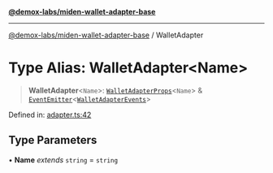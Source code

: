 [**@demox-labs/miden-wallet-adapter-base**](../README.md)

***

[@demox-labs/miden-wallet-adapter-base](../globals.md) / WalletAdapter

# Type Alias: WalletAdapter\<Name\>

> **WalletAdapter**\<`Name`\>: [`WalletAdapterProps`](../interfaces/WalletAdapterProps.md)\<`Name`\> & [`EventEmitter`](../classes/EventEmitter.md)\<[`WalletAdapterEvents`](../interfaces/WalletAdapterEvents.md)\>

Defined in: [adapter.ts:42](https://github.com/demox-labs/miden-wallet-adapter/blob/4e4ca8998b01f40befb8850757ab37009c071cf2/packages/core/base/adapter.ts#L42)

## Type Parameters

• **Name** *extends* `string` = `string`

